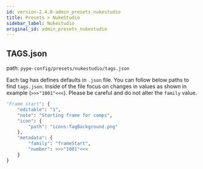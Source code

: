 ```yaml
---
id: version-2.4.0-admin_presets_nukestudio
title: Presets > NukeStudio
sidebar_label: Nukestudio
original_id: admin_presets_nukestudio
---
```


## TAGS.json

path: `pype-config/presets/nukestudio/tags.json`

Each tag has defines defaults in `.json` file. You can follow below paths to find `tags.json`. Inside of the file focus on changes in values as shown in example (`>>>"1001"<<<`). Please be careful and do not alter the `family` value.


```python
"Frame start": {
    "editable": "1",
    "note": "Starting frame for comps",
    "icon": {
        "path": "icons:TagBackground.png"
    },
    "metadata": {
        "family": "frameStart",
        "number": >>>"1001"<<<
    }
}
```
